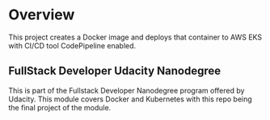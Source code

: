 # Overview 

This project creates a Docker image and deploys that container to AWS EKS with CI/CD tool CodePipeline enabled.


## FullStack Developer Udacity Nanodegree

This is part of the Fullstack Developer Nanodegree program offered by Udacity. This module covers Docker and Kubernetes with this repo being the final project of the module.